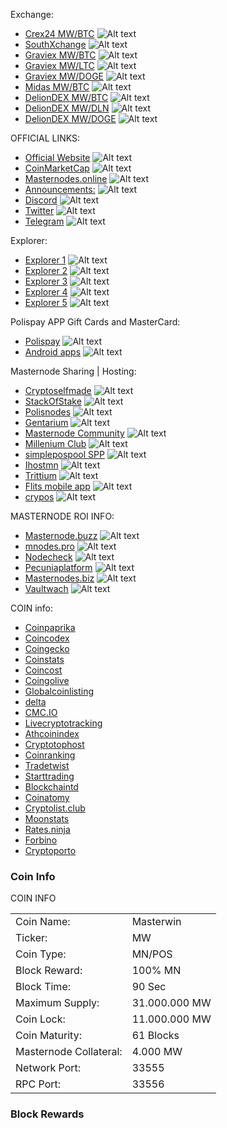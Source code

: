 Exchange:
- [Crex24 MW/BTC](https://crex24.com/exchange/MW-BTC) ![Alt text](https://masterwin.online/github/702868454700482590.png? "Crex24")
- [SouthXchange](https://www.southxchange.com/Market/Book/MW/BTC) ![Alt text](https://masterwin.online/github/703836695946068019.png? "SouthXchange")
- [Graviex MW/BTC](https://graviex.net/markets/mwbtc) ![Alt text](https://masterwin.online/github/703836702308827146.png? "Graviex")
- [Graviex MW/LTC](https://graviex.net/markets/mwltc) ![Alt text](https://masterwin.online/github/703836702308827146.png? "Graviex")
- [Graviex MW/DOGE](https://graviex.net/markets/mwdoge) ![Alt text](https://masterwin.online/github/703836702308827146.png? "Graviex")
- [Midas MW/BTC](https://midas.investments/exchange/MW/BTC) ![Alt text](https://masterwin.online/github/703836697741230091.png? "Midas")
- [DelionDEX MW/BTC](https://dex.delion.online/market/DELION.MW_DELION.BTC) ![Alt text](https://masterwin.online/github/703836701151199242.png? "DelionDEX")
- [DelionDEX MW/DLN](https://dex.delion.online/market/DELION.MW_DELION.DLN) ![Alt text](https://masterwin.online/github/703836701151199242.png? "DelionDEX")
- [DelionDEX MW/DOGE](https://dex.delion.online/market/DELION.MW_DELION.DOGE) ![Alt text](https://masterwin.online/github/703836701151199242.png? "DelionDEX")

OFFICIAL LINKS:
- [Official Website](https://masterwin.online/) ![Alt text](https://masterwin.online/github/701893309475455177.png? "Official Website")
- [CoinMarketCap](https://coinmarketcap.com/currencies/masterwin/) ![Alt text](https://masterwin.online/github/703836693282947142.png? "CoinMarketCap")
- [Masternodes.online](https://masternodes.online/currencies/MW/) ![Alt text](https://masterwin.online/github/607530120437039104.png? "Masternodes.online")
- [Announcements:](https://bitcoingarden.org/forum/index.php?topic=84392) ![Alt text](https://masterwin.online/github/702868607100780564.png? "Announcements") 
- [Discord](https://discord.gg/XbnbzC2) ![Alt text](https://masterwin.online/github/702868164752703488.png? "Discord")
- [Twitter](https://twitter.com/master__win) ![Alt text](https://masterwin.online/github/702868356352704512.png? "Twitter")
- [Telegram](https://t.me/masterwinofficial) ![Alt text](https://masterwin.online/github/702868304620159076.png? "Telegram")

Explorer:
- [Explorer 1](http://mw.polispay.com/) ![Alt text](https://masterwin.online/github/697546382197915653.png? "Explorer") 
- [Explorer 2](http://185.58.226.136:3001/) ![Alt text](https://masterwin.online/github/697546382197915653.png? "Explorer") 
- [Explorer 3](http://91.208.184.185:3001/) ![Alt text](https://masterwin.online/github/697546382197915653.png? "Explorer") 
- [Explorer 4](http://46.173.218.227:3001/) ![Alt text](https://masterwin.online/github/697546382197915653.png? "Explorer") 
- [Explorer 5](https://chains.tretium.cc/MW/blocks) ![Alt text](https://masterwin.online/github/697546382197915653.png? "Explorer") 

Polispay APP Gift Cards and MasterCard:
- [Polispay](https://www.polispay.com/) ![Alt text](https://masterwin.online/github/703836702539644979.png? "Polispay") 
- [Android apps](https://play.google.com/store/apps/details?id=com.polispay.copay) ![Alt text](https://masterwin.online/github/goggle.png? "Polispay Android") 

Masternode Sharing | Hosting:
- [Cryptoselfmade](http://cryptoselfmade.com/?ref=1076cYhXemp7z1) ![Alt text](https://masterwin.online/github/703836690187550811.png? "Cryptoselfmade") 
- [StackOfStake](https://stackofstake.com/) ![Alt text](https://masterwin.online/github/704692407933075487.png? "StackOfStake") 
- [Polisnodes](https://platform.polisnodes.io/coins) ![Alt text](https://masterwin.online/github/704249243941994516.png? "Polisnodes") 
- [Gentarium](https://gtmcoin.io/) ![Alt text](https://masterwin.online/github/704694259458244608.png? "Gentarium") 
- [Masternode Community](http://masternode.community) ![Alt text](https://masterwin.online/github/703836701533011999.png? "Masternode Community") 
- [Millenium Club](https://millenniumclub.ca) ![Alt text](https://masterwin.online/github/703836696772477018.png? "Millenium Club") 
- [simplepospool SPP](https://simplepospool.com/) ![Alt text](https://masterwin.online/github/701904971783864320.png? "simplepospool SPP") 
- [Ihostmn](https://ihostmn.com) ![Alt text](https://masterwin.online/github/703836700631367720.png? "Ihostmn") 
- [Trittium](https://node.trittium.cc) ![Alt text](https://masterwin.online/github/703836698022510612.png? "Trittium")  
- [Flits mobile app](https://flitsnode.app/download) ![Alt text](https://masterwin.online/github/703836687188361237.png? "Flits") 
- [crypos](https://crypos.io/) ![Alt text](https://masterwin.online/github/703836702011162654.png? "crypos") 

MASTERNODE ROI INFO:
- [Masternode.buzz](https://coins.masternode.buzz/MW/) ![Alt text](https://masterwin.online/github/703836670554013707.png? "Masternode.buzz")
- [mnodes.pro](https://mnodes.pro/masterwin-masternode-information.php) ![Alt text](https://masterwin.online/github/703836703978160130.png? "mnodes.pro")
- [Nodecheck](https://nodecheck.io/currency/MW) ![Alt text](https://masterwin.online/github/703836700899541074.png? "Nodecheck")
- [Pecuniaplatform](https://pecuniaplatform.io/coin-details/Masterwin) ![Alt text](https://masterwin.online/github/703840457678913586.png? "Pecuniaplatform")
- [Masternodes.biz](http://masternodes.biz/coindetail.php?c=MW) ![Alt text](https://masterwin.online/github/703836697829441638.png? "Masternodes.biz")
- [Vaultwach](https://www.vaultwatch.eu/detail.php?coin=mw) ![Alt text](https://masterwin.online/github/703836699691843676.png? "Vaultwach")

COIN info:
- [Coinpaprika](https://coinpaprika.com/coin/mw-masterwin)
- [Coincodex](https://coincodex.com/crypto/masterwin)
- [Coingecko](https://www.coingecko.com/en/coins/masterwin)
- [Coinstats](https://coinstats.app/en/coins/masterwin)
- [Coincost](http://coincost.net/en/currency/masterwin)
- [Coingolive](https://coingolive.com/en/coins/masterwin)
- [Globalcoinlisting](https://globalcoinlisting.com/currency/masterwin)
- [delta](https://delta.app/en/crypto/mw/masterwincoin)
- [CMC.IO](https://cmc.io/coins/masterwin/)
- [Livecryptotracking](http://livecryptotracking.com/currency/masterwin/)
- [Athcoinindex](https://athcoinindex.com/coin/masterwin)
- [Cryptotophost](https://cryptotophost.com/coin/mw)
- [Coinranking](https://coinranking.com/coin/F7GShh8J+masterwin-mw)
- [Tradetwist](https://tradetwist.com/currency/masterwin)
- [Starttrading](https://starttrading.com/currencies/masterwin/)
- [Blockchaintd](https://blockchaintd.com/prices/masterwin)
- [Coinatomy](http://coinatomy.com/currency/masterwin)
- [Cryptolist.club](https://cryptolist.club/currency/masterwin)
- [Moonstats](https://www.moonstats.com/mw-masterwin)
- [Rates.ninja](https://rates.ninja/cryptocurrency/masterwin)
- [Forbino](https://forbino.com/pl/kursy/masterwin/)
- [Cryptoporto](https://cryptoporto.com/)

### Coin Info

COIN INFO
<table>
<tr><td>Coin Name:</td><td>Masterwin</td></tr>
<tr><td>Ticker:</td><td>MW</td></tr>
<tr><td>Coin Type:</td><td>MN/POS</td></tr>
<tr><td>Block Reward:</td><td>100% MN</td></tr>
<tr><td>Block Time:</td><td>90 Sec</td></tr>                 
<tr><td>Maximum Supply:</td><td>31.000.000 MW</td></tr>
<tr><td>Coin Lock:</td><td>11.000.000 MW</td></tr>
<tr><td>Coin Maturity:</td><td>61 Blocks</td></tr>
<tr><td>Masternode Collateral:</td><td>4.000 MW</td></tr>		
<tr><td>Network Port:</td><td>33555</td></tr>
<tr><td>RPC Port:</td><td>33556</td></tr>
</table>

### Block Rewards


